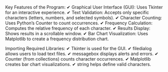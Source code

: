 Key Features of the Program:
✔ Graphical User Interface (GUI): Uses Tkinter for an interactive experience.
✔ Text Validation: Accepts only specific characters (letters, numbers, and selected symbols).
✔ Character Counting: Uses Python’s Counter to count occurrences.
✔ Frequency Calculation: Computes the relative frequency of each character.
✔ Results Display: Shows results in a scrollable window.
✔ Bar Chart Visualization: Uses Matplotlib to create a frequency distribution chart.

Importing Required Libraries:
✔ Tkinter is used for the GUI.
✔ filedialog allows users to load text files.
✔ messagebox displays alerts and errors.
✔ Counter (from collections) counts character occurrences.
✔ Matplotlib creates bar chart visualizations.
✔ string helps define valid characters.
